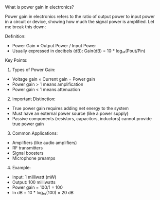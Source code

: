 What is power gain in electronics?

Power gain in electronics refers to the ratio of output power to input power in a circuit or device, showing how much the signal power is amplified. Let me break this down:

Definition:

- Power Gain = Output Power / Input Power
- Usually expressed in decibels (dB): Gain(dB) = 10 * log₁₀(Pout/Pin)

Key Points:

1. Types of Power Gain:
- Voltage gain × Current gain = Power gain
- Power gain > 1 means amplification
- Power gain < 1 means attenuation

2. Important Distinction:

- True power gain requires adding net energy to the system
- Must have an external power source (like a power supply)
- Passive components (resistors, capacitors, inductors) cannot provide true power gain

3. Common Applications:

- Amplifiers (like audio amplifiers)
- RF transmitters
- Signal boosters
- Microphone preamps

4. Example:
- Input: 1 milliwatt (mW)
- Output: 100 milliwatts
- Power gain = 100/1 = 100
- In dB = 10 * log₁₀(100) = 20 dB
